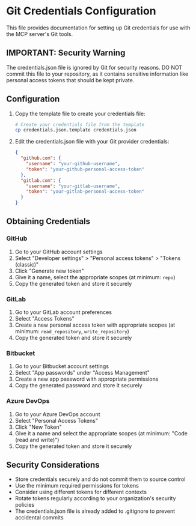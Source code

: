 # Git Credentials Configuration

This file provides documentation for setting up Git credentials for use with the MCP server's Git tools.

## IMPORTANT: Security Warning

The credentials.json file is ignored by Git for security reasons. DO NOT commit this file to your repository, 
as it contains sensitive information like personal access tokens that should be kept private.

## Configuration

1. Copy the template file to create your credentials file:
   ```bash
   # Create your credentials file from the template
   cp credentials.json.template credentials.json
   ```

2. Edit the credentials.json file with your Git provider credentials:
   ```json
   {
     "github.com": {
       "username": "your-github-username",
       "token": "your-github-personal-access-token"
     },
     "gitlab.com": {
       "username": "your-gitlab-username",
       "token": "your-gitlab-personal-access-token"
     }
   }
   ```

## Obtaining Credentials

### GitHub
1. Go to your GitHub account settings
2. Select "Developer settings" > "Personal access tokens" > "Tokens (classic)"
3. Click "Generate new token"
4. Give it a name, select the appropriate scopes (at minimum: `repo`)
5. Copy the generated token and store it securely

### GitLab
1. Go to your GitLab account preferences
2. Select "Access Tokens"
3. Create a new personal access token with appropriate scopes (at minimum: `read_repository`, `write_repository`)
4. Copy the generated token and store it securely

### Bitbucket
1. Go to your Bitbucket account settings
2. Select "App passwords" under "Access Management"
3. Create a new app password with appropriate permissions
4. Copy the generated password and store it securely

### Azure DevOps
1. Go to your Azure DevOps account
2. Select "Personal Access Tokens"
3. Click "New Token"
4. Give it a name and select the appropriate scopes (at minimum: "Code (read and write)")
5. Copy the generated token and store it securely

## Security Considerations

- Store credentials securely and do not commit them to source control
- Use the minimum required permissions for tokens
- Consider using different tokens for different contexts
- Rotate tokens regularly according to your organization's security policies
- The credentials.json file is already added to .gitignore to prevent accidental commits
